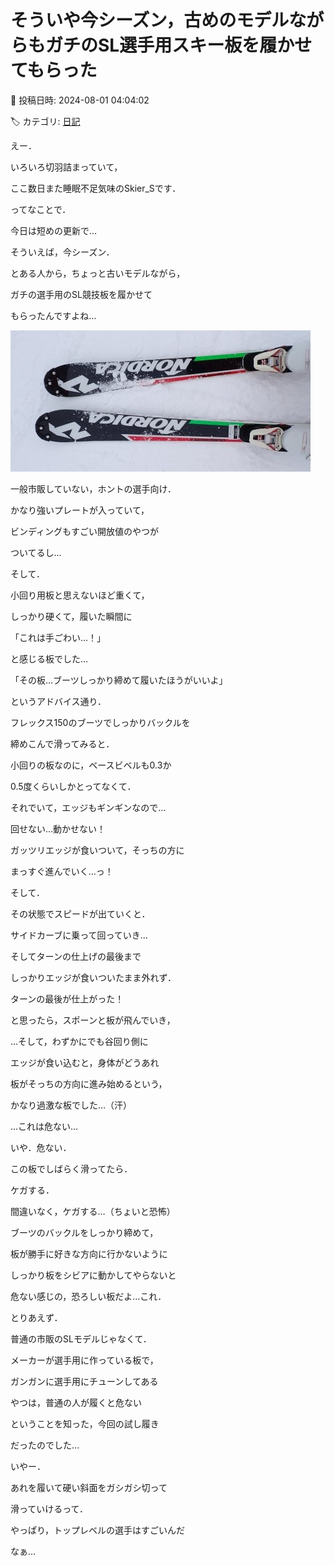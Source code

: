 # そういや今シーズン，古めのモデルながらもガチのSL選手用スキー板を履かせてもらった

📅 投稿日時: 2024-08-01 04:04:02

🏷️ カテゴリ: [日記](cc4b5682fb7b8b144980957a978653fb0.md)

えー．


いろいろ切羽詰まっていて，


ここ数日また睡眠不足気味のSkier_Sです．





ってなことで．


今日は短めの更新で…





そういえば，今シーズン．


とある人から，ちょっと古いモデルながら，


ガチの選手用のSL競技板を履かせて


もらったんですよね…







![b4221293e055438964dd6289f200b62e.jpg](images/b4221293e055438964dd6289f200b62e.jpg)







一般市販していない，ホントの選手向け．


かなり強いプレートが入っていて，


ビンディングもすごい開放値のやつが


ついてるし…


そして．


小回り用板と思えないほど重くて，


しっかり硬くて，履いた瞬間に


「これは手ごわい…！」


と感じる板でした…





「その板…ブーツしっかり締めて履いたほうがいいよ」


というアドバイス通り．


フレックス150のブーツでしっかりバックルを


締めこんで滑ってみると．





小回りの板なのに，ベースビベルも0.3か


0.5度くらいしかとってなくて．


それでいて，エッジもギンギンなので…


回せない…動かせない！


ガッツリエッジが食いついて，そっちの方に


まっすぐ進んでいく…っ！





そして．


その状態でスピードが出ていくと．


サイドカーブに乗って回っていき…


そしてターンの仕上げの最後まで


しっかりエッジが食いついたまま外れず．


ターンの最後が仕上がった！


と思ったら，スポーンと板が飛んでいき，


…そして，わずかにでも谷回り側に


エッジが食い込むと，身体がどうあれ


板がそっちの方向に進み始めるという，


かなり過激な板でした…（汗）





…これは危ない…


いや．危ない．


この板でしばらく滑ってたら．


ケガする．


間違いなく，ケガする…（ちょいと恐怖）





ブーツのバックルをしっかり締めて，


板が勝手に好きな方向に行かないように


しっかり板をシビアに動かしてやらないと


危ない感じの，恐ろしい板だよ…これ．





とりあえず．


普通の市販のSLモデルじゃなくて．


メーカーが選手用に作っている板で，


ガンガンに選手用にチューンしてある


やつは，普通の人が履くと危ない


ということを知った，今回の試し履き


だったのでした…





いやー．


あれを履いて硬い斜面をガシガシ切って


滑っていけるって．


やっぱり，トップレベルの選手はすごいんだ


なぁ…
